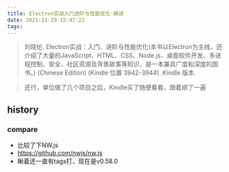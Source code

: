 ```yaml
---
title: Electron实战入门进阶与性能优化-精读
date: 2021-11-29 15:47:22
tags:
---
```

> 刘晓伦. Electron实战：入门、进阶与性能优化(本书以Electron为主线，还介绍了大量的JavaScript、HTML、CSS、Node.js、桌面软件开发、多进程控制、安全、社区资源及背景故事等知识，是一本兼具广度和深度的图书。) (Chinese Edition) (Kindle 位置 3942-3944). Kindle 版本. 

> 还行，单位做了几个项目之后，Kindle买了随便看看，跟着顺了一遍

## history
### compare
- 比较了下NW.js
- https://github.com/nwjs/nw.js
- 瞅着还一直有tags打，现在是v0.58.0

### 